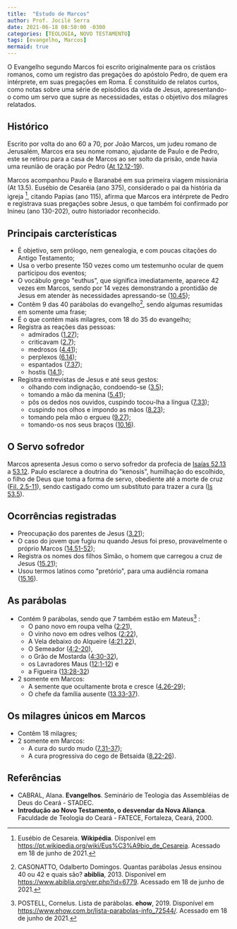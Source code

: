 ```yaml
---
title:  "Estudo de Marcos"
author: Prof. Jocilé Serra
date: 2021-06-18 08:50:00 -0300
categories: [TEOLOGIA, NOVO TESTAMENTO]
tags: [evangelho, Marcos]
mermaid: true
---
```

O Evangelho segundo Marcos foi escrito originalmente para os cristãos romanos, como um registro das pregações do apóstolo Pedro, de quem era intérprete, em suas pregações em Roma. É constituído de relatos curtos, como notas sobre uma série de episódios da vida de Jesus, apresentando-o como um servo que supre as necessidades, estas o objetivo dos milagres relatados.

## Histórico
Escrito por volta do ano 60 a 70, por João Marcos, um judeu romano de Jerusalém, Marcos era seu nome romano, ajudante de Paulo e de Pedro, este se retirou para a casa de Marcos ao ser solto da prisão, onde havia uma reunião de oração por Pedro ([At 12.12-19](https://www.bibliaonline.com.br/acf/atos/12/12-19+)).

Marcos acompanhou Paulo e Baranabé em sua primeira viagem missionária (At 13.5). Eusébio de Cesaréia (ano 375), considerado o pai da história da igreja [^1], citando Papias (ano 115), afirma que Marcos era intérprete de Pedro e registrava suas pregações sobre Jesus, o que também foi confirmado por Inineu (ano 130-202), outro historiador reconhecido. 


## Principais carcterísticas
* É objetivo, sem prólogo, nem genealogia, e com poucas citações do Antigo Testamento;
* Usa o verbo presente 150 vezes como um testemunho ocular de quem participou dos eventos;
* O vocábulo grego "euthus", que significa imediatamente, aparece 42 vezes em Marcos, sendo por 14 vezes demonstrando a prontidão de Jesus em atender às necessidades apressando-se ([10.45](https://www.bibliaonline.com.br/acf/mc/10/45));
* Contêm 9 das 40 parábolas do evangelho[^3], sendo algumas resumidas em somente uma frase;
* É o que contém mais milagres, com 18 do 35 do evangelho;
* Registra as reações das pessoas:
  - admirados ([1.27](https://www.bibliaonline.com.br/acf/mc/1/27));
  - criticavam ([2.7](https://www.bibliaonline.com.br/acf/mc/2/7));
  - medrosos ([4.41](https://www.bibliaonline.com.br/acf/mc/4/41));
  - perplexos ([6.14](https://www.bibliaonline.com.br/acf/mc/6/14));
  - espantados ([7.37](https://www.bibliaonline.com.br/acf/mc/7/37));
  - hostis ([14.1](https://www.bibliaonline.com.br/acf/mc/1/14));
* Registra entrevistas de Jesus e até seus gestos:
  - olhando com indignação, condoendo-se ([3.5](https://www.bibliaonline.com.br/acf/mc/3/5));
  - tomando a mão da menina ([5.41](https://www.bibliaonline.com.br/acf/mc/5/41));
  - pôs os dedos nos ouvidos, cuspindo tocou-lha a língua ([7.33](https://www.bibliaonline.com.br/acf/mc/7/33));
  - cuspindo nos olhos e impondo as mãos ([8.23](https://www.bibliaonline.com.br/acf/mc/8/23));
  - tomando pela mão o ergueu ([9.27](https://www.bibliaonline.com.br/acf/mc/9/27));
  - tomando-os nos seus braços ([10.16](https://www.bibliaonline.com.br/acf/mc/10/16)).

## O Servo sofredor
Marcos apresenta Jesus como o servo sofredor da profecia de [Isaías 52.13](https://www.bibliaonline.com.br/acf/is/52/12-15+) a [53.12](https://www.bibliaonline.com.br/acf/is/53/1-12+). Paulo esclarece a doutrina do "kenosis", humilhação do escolhido, o filho de Deus que toma a forma de servo, obediente até a morte de cruz ([Fil. 2.5-11](https://www.bibliaonline.com.br/acf/fp/2/5-11+)), sendo castigado como um substituto para trazer a cura ([Is 53.5](https://www.bibliaonline.com.br/acf/is/53/5)).
  
## Ocorrências registradas
- Preocupação dos parentes de Jesus ([3.21](https://www.bibliaonline.com.br/acf/mc/3/21));
- O caso do jovem que fugiu nu quando Jesus foi preso, provavelmente o próprio Marcos ([14.51-52](https://www.bibliaonline.com.br/acf/mc/14/51-52+));
- Registra os nomes dos filhos Simão, o homem que carregou a cruz de Jesus ([15.21](https://www.bibliaonline.com.br/acf/mc/15/21));
- Usou termos latinos como "pretório", para uma audiência romana ([15.16](https://www.bibliaonline.com.br/acf/mc/15/16)).

## As parábolas
- Contém 9 parábolas, sendo que 7 também estão em Mateus[^2] :
  - O pano novo em roupa velha ([2:21](https://www.bibliaonline.com.br/acf/mc/2/21)),
  - O vinho novo em odres velhos ([2:22](https://www.bibliaonline.com.br/acf/mc/2/22)), 
  - A Vela debaixo do Alqueire ([4:21,22](https://www.bibliaonline.com.br/acf/mc/4/21-22+)), 
  - O Semeador ([4:2-20](https://www.bibliaonline.com.br/acf/mc/4/2-20+)), 
  - o Grão de Mostarda ([4:30-32](https://www.bibliaonline.com.br/acf/mc/4/30-32+)), 
  - os Lavradores Maus ([12:1-12](https://www.bibliaonline.com.br/acf/mc/12/1-12+)) e 
  - a Figueira ([13:28-32](https://www.bibliaonline.com.br/acf/mc/13/28-32+))
- 2 somente em Marcos:
  - A semente que ocultamente brota e cresce ([4.26-29](https://www.bibliaonline.com.br/acf/mc/4/26-29+));
  - O chefe da família ausente ([13.33-37](https://www.bibliaonline.com.br/acf/mc/13/33-37+)).

## Os milagres únicos em Marcos
- Contêm 18 milagres;
- 2 somente em Marcos:
  - A cura do surdo mudo ([7.31-37](https://www.bibliaonline.com.br/acf/mc/7/31-37+));
  - A cura progressiva do cego de Betsaida ([8.22-26](https://www.bibliaonline.com.br/acf/mc/8/22-26+)).


## Referências
* CABRAL, Alana. **Evangelhos**. Seminário de Teologia das Assembléias de Deus do Ceará - STADEC.
* **Introdução ao Novo Testamento, o desvendar da Nova Aliança**. Faculdade de Teologia do Ceará - FATECE, Fortaleza, Ceará, 2000. 

[^1]: Eusébio de Cesareia. **Wikipédia**. Disponível em <https://pt.wikipedia.org/wiki/Eus%C3%A9bio_de_Cesareia>. Acessado em 18 de junho de 2021.

[^2]: POSTELL, Cornelus. Lista de parábolas. **ehow**, 2019. Disponível em <https://www.ehow.com.br/lista-parabolas-info_72544/>. Acessado em 18 de junho de 2021.

[^3]: CASONATTO, Odalberto Domingos. Quantas parábolas Jesus ensinou 40 ou 42 e quais são? **abiblia**, 2013. Disponível em <https://www.abiblia.org/ver.php?id=6779>. Acessado em 18 de junho de 2021.